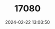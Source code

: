 ---
title: "17080"
category: "Mesoclemmys dahli"
draft: false
date: 2024-02-22 13:03:50
languages:
  English: ["Dahl's Toad-headed Turtle"]
---